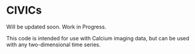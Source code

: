 # CIVICs
Will be updated soon. Work in Progress.

This code is intended for use with Calcium imaging data, but can be used with any two-dimensional time series.
